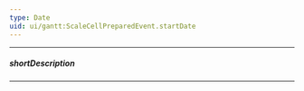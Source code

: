 ```yaml
---
type: Date
uid: ui/gantt:ScaleCellPreparedEvent.startDate
---
```

---
##### shortDescription
<!-- Description goes here -->

---
<!-- Description goes here -->